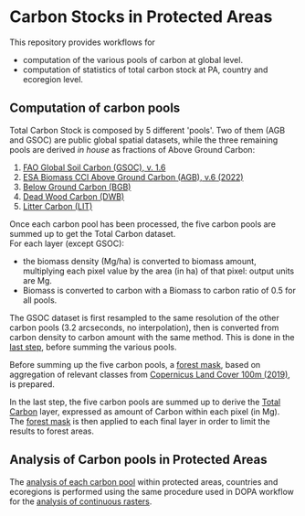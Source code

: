 # Carbon Stocks in Protected Areas

This repository provides workflows for 
-  computation of the various pools of carbon at global level. 
-  computation of statistics of total carbon stock at PA, country and ecoregion level.

## Computation of carbon pools

Total Carbon Stock is composed by 5 different 'pools'. Two of them (AGB and GSOC) are public global spatial datasets, while the three remaining pools are derived *in house* as fractions of Above Ground Carbon:  


1. [FAO Global Soil Carbon (GSOC), v. 1.6](http://54.229.242.119/GSOCmap/)
2. [ESA Biomass CCI Above Ground Carbon (AGB), v.6 (2022)](https://catalogue.ceda.ac.uk/uuid/95913ffb6467447ca72c4e9d8cf30501/)
3. [Below Ground Carbon (BGB)](/bgb_processing)
4. [Dead Wood Carbon (DWB)](/dwb_lit_processing)
5. [Litter Carbon (LIT)](/dwb_lit_processing)

Once each carbon pool has been processed, the five carbon pools are summed up to get the Total Carbon dataset.  
For each layer (except GSOC):
- the biomass density (Mg/ha) is converted to biomass amount, multiplying each pixel value by the area (in ha) of that pixel: output units are Mg.  
- Biomass is converted to carbon with a Biomass to carbon ratio of 0.5 for all pools.

The GSOC dataset is first resampled to the same resolution of the other carbon pools (3.2 arcseconds, no interpolation), then is converted from carbon density to carbon amount with the same method. This is done in the [last step](/total_carbon), before summing the various pools.

Before summing up the five carbon pools, a [forest mask](/forest_mask), based on aggregation of relevant classes from [Copernicus Land Cover 100m (2019)](https://land.copernicus.eu/en/products/global-dynamic-land-cover/copernicus-global-land-service-land-cover-100m-collection-3-epoch-2019-globe), is prepared.  

In the last step, the five carbon pools are summed up to derive the [Total Carbon](/total_carbon) layer, expressed as amount of Carbon within each pixel (in Mg).  
The [forest mask](/forest_mask) is then applied to each final layer in order to limit the results to forest areas.


## Analysis of Carbon pools in Protected Areas

The [analysis of each carbon pool](/c_analysis) within protected areas, countries and ecoregions is performed using the same procedure used in DOPA workflow for the [analysis of continuous rasters](https://github.com/giacomo-gcad/dopa_workflow/tree/master/cep_analysis#CONTINUOUS_RASTERS).  
